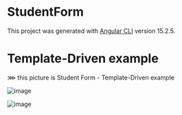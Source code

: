 # StudentForm

This project was generated with [Angular CLI](https://github.com/angular/angular-cli) version 15.2.5.

# Template-Driven example

⋙ this picture is Student Form - Template-Driven example

![image](https://github.com/DHRUV0021/Student-Form-Crud-template-Driven/assets/88469525/49c87f8a-adc7-4c3c-bc6f-8788b874949a)

![image](https://github.com/DHRUV0021/Student-Form-Crud-template-Driven/assets/88469525/0966e7f6-2f75-4367-a9e5-fe1ba129739f)
